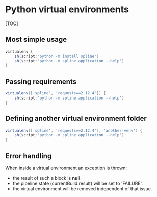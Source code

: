 # Python virtual environments

[TOC]

## Most simple usage

```groovy
virtualenv {
    sh(script:'python -m install spline')
    sh(script:'python -m spline.application --help')
}
```
## Passing requirements

```groovy
virtualenv(['spline', 'requests==2.12.4']) {
    sh(script:'python -m spline.application --help')
}
```

## Defining another virtual environment folder

```groovy
virtualenv(['spline', 'requests==2.12.4'], 'another-venv') {
    sh(script:'python -m spline.application --help')
}
```

## Error handling

When inside a virtual environment an exception is thrown:

 - the result of such a block is **null**.
 - the pipeline state (currentBuild.result) will be set to 'FAILURE'.
 - the virtual environment will be removed independent of that issue.
